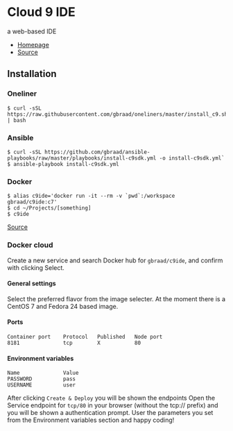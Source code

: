 Cloud 9 IDE
===========

a web-based IDE

  * [Homepage](http://c9.io)
  * [Source](https://github.com/c9/core)


## Installation

### Oneliner

```
$ curl -sSL https://raw.githubusercontent.com/gbraad/oneliners/master/install_c9.sh | bash
```

### Ansible

```
$ curl -sSL https://github.com/gbraad/ansible-playbooks/raw/master/playbooks/install-c9sdk.yml -o install-c9sdk.yml`
$ ansible-playbook install-c9sdk.yml
```

### Docker

```
$ alias c9ide='docker run -it --rm -v `pwd`:/workspace gbraad/c9ide:c7'
$ cd ~/Projects/[something]
$ c9ide
```

[Source](https://github.com/gbraad/docker-c9ide)


### Docker cloud

Create a new service and search Docker hub for `gbraad/c9ide`, and confirm with clicking Select.

#### General settings
Select the preferred flavor from the image selecter. At the moment there is a CentOS 7 and Fedora 24 based image.

#### Ports
```
Container port    Protocol   Published   Node port
8181              tcp        X           80
```

#### Environment variables
```
Name              Value
PASSWORD          pass
USERNAME          user
```

After clicking `Create & Deploy` you will be shown the endpoints Open the Service endpoint for `tcp/80` in your browser
(without the tcp:// prefix) and you will be shown a authentication prompt. User the parameters you set from the
Environment variables section and happy coding!
